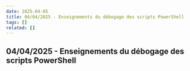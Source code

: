 ```yaml
---
date: 2025-04-05
title: 04/04/2025 - Enseignements du débogage des scripts PowerShell
tags: []
related: []
---
```


## 04/04/2025 - Enseignements du débogage des scripts PowerShell

#
